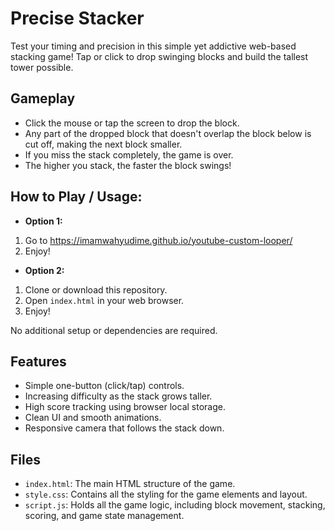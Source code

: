 # Precise Stacker

Test your timing and precision in this simple yet addictive web-based stacking game! Tap or click to drop swinging blocks and build the tallest tower possible.

## Gameplay

* Click the mouse or tap the screen to drop the block.
* Any part of the dropped block that doesn't overlap the block below is cut off, making the next block smaller.
* If you miss the stack completely, the game is over.
* The higher you stack, the faster the block swings!

## How to Play / Usage:

- **Option 1:**
1. Go to https://imamwahyudime.github.io/youtube-custom-looper/
2. Enjoy!

- **Option 2:**
1.  Clone or download this repository.
2.  Open `index.html` in your web browser.
3.  Enjoy!

No additional setup or dependencies are required.

## Features

* Simple one-button (click/tap) controls.
* Increasing difficulty as the stack grows taller.
* High score tracking using browser local storage.
* Clean UI and smooth animations.
* Responsive camera that follows the stack down.

## Files

* `index.html`: The main HTML structure of the game.
* `style.css`: Contains all the styling for the game elements and layout.
* `script.js`: Holds all the game logic, including block movement, stacking, scoring, and game state management.

